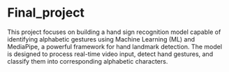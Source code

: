 # Final_project
This project focuses on building a hand sign recognition model capable of identifying alphabetic gestures using Machine Learning (ML) and MediaPipe, a powerful framework for hand landmark detection. The model is designed to process real-time video input, detect hand gestures, and classify them into corresponding alphabetic characters.
